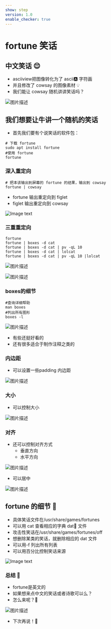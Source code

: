```yaml
---
show: step
version: 1.0
enable_checker: true
---
```


# fortune 笑话

## 中文笑话 😌

- asciiview把图像转化为了 ascii🅰️ 字符画
- 并且修改了 cowsay 的图像素材 💡
- 我们能让 cowsay 随机讲讲笑话吗？

![图片描述](https://doc.shiyanlou.com/courses/uid1190679-20211008-1633663823279)

## 我们想要让牛讲一个随机的笑话

- 首先我们要有个说笑话的软件包：

```shell
# 下载 fortune
sudo apt install fortune
#使用 fortune
fortune
```

### 深入重定向

```shell
# 把本该输出到屏幕的 fortune 的结果，输出到 cowsay
fortune | cowsay
```

- fortune 输出重定向到 figlet
- figlet 输出重定向到 cowsay

![Image text](https://labfile.oss.aliyuncs.com/courses/2712/fortune_pipe.png)

### 三重重定向
```shell
fortune
fortune | boxes -d cat 
fortune | boxes -d cat | pv -qL 10
fortune | boxes -d cat | lolcat
fortune | boxes -d cat | pv -qL 10 |lolcat
```

![图片描述](https://doc.shiyanlou.com/courses/uid1190679-20210629-1624976312502)

![图片描述](https://doc.shiyanlou.com/courses/uid1190679-20210629-1624976590337)

### boxes的细节

```shell
#查询详细帮助
man boxes
#列出所有图形
boxes -l
```
![图片描述](https://doc.shiyanlou.com/courses/uid1190679-20210727-1627352147045)

- 有些还挺好看的
- 还有很多适合于制作注释之类的

### 内边距

- 可以设置一些padding 内边距

![图片描述](https://doc.shiyanlou.com/courses/uid1190679-20210727-1627353212523)

### 大小

- 可以控制大小

![图片描述](https://doc.shiyanlou.com/courses/uid1190679-20210727-1627353415803)

### 对齐
- 还可以控制对齐方式 
	- 垂直方向
	- 水平方向

![图片描述](https://doc.shiyanlou.com/courses/uid1190679-20210727-1627353638371)

- 可以居中

![图片描述](https://doc.shiyanlou.com/courses/uid1190679-20220903-1662191057883/wm)

## fortune 的细节 📒

- 具体笑话文件在/usr/share/games/fortunes
- 可以用 cat 查看相应的字典 dat📒 文件
- 攻击性笑话在/usr/share/games/fortunes/off
- 想删除某类的笑话，就删除相应的 dat 文件
- 可以用-f 列出所有列表
- 可以用百分比控制笑话来源

![Image text](https://labfile.oss.aliyuncs.com/courses/2712/fortune.png)

### 总结 🤨

- fortune是英文的
- 如果想来点中文的笑话或者诗歌可以么？
- 怎么来呢？🤔

![图片描述](https://doc.shiyanlou.com/courses/uid1190679-20220903-1662193886249/wm)

- 下次再说！👋
